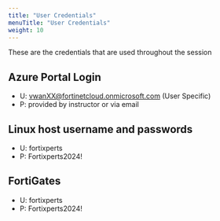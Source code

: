 ```yaml
---
title: "User Credentials"
menuTitle: "User Credentials"
weight: 10
---
```


These are the credentials that are used throughout the session

## Azure Portal Login

- U:  <vwanXX@fortinetcloud.onmicrosoft.com>  (User Specific)
- P:  provided by instructor or via email

## Linux host username and passwords

- U:  fortixperts
- P:  Fortixperts2024!

## FortiGates

- U:  fortixperts
- P:  Fortixperts2024!
